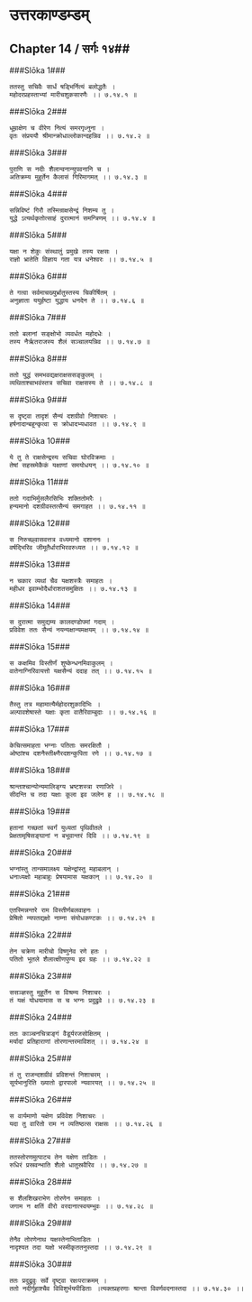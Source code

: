 उत्तरकाण्डम्डम्
===============================


## Chapter 14  / सर्गः १४##


###Slōka 1###


    ततस्तु सचिवैः सार्धं षड्भिर्नित्यं बलोद्धतैः ।
    महोदरप्रहस्ताभ्यां मारीचशुकसारणैः ।। ७.१४.१ ॥


###Slōka 2###


    धूम्राक्षेण च वीरेण नित्यं समरगृध्नुना ।
    वृतः संप्रययौ श्रीमान्क्रोधाल्लोकान्दहन्निव ।। ७.१४.२ ॥


###Slōka 3###


    पुराणि स नदीः शैलान्वनान्युपवनानि च ।
    अतिक्रम्य मुहूर्तेन कैलासं गिरिमागमत् ।। ७.१४.३ ॥


###Slōka 4###


    सन्निविष्टं गिरौ तस्मिन्राक्षसेन्द्रं निशम्य तु ।
    युद्धे ऽत्यर्थकृतोत्साहं दुरात्मानं समन्त्रिणम् ।। ७.१४.४ ॥


###Slōka 5###


    यक्षा न शेकुः संस्थातुं प्रमुखे तस्य रक्षसः ।
    राज्ञो भ्रातेति विज्ञाय गता यत्र धनेश्वरः ।। ७.१४.५ ॥


###Slōka 6###


    ते गत्वा सर्वमाचख्युर्भ्रातुस्तस्य चिकीर्षितम् ।
    अनुज्ञाता ययुर्हष्टा युद्धाय धनदेन ते ।। ७.१४.६ ॥


###Slōka 7###


    ततो बलानां सङ्क्षोभो व्यवर्धत महोदधेः ।
    तस्य नैर्ऋतराजस्य शैलं सञ्चालयन्निव ।। ७.१४.७ ॥


###Slōka 8###


    ततो युद्धं समभवद्यक्षराक्षससङ्कुलम् ।
    व्यथिताश्चाभवंस्तत्र सचिवा राक्षसस्य ते ।। ७.१४.८ ॥


###Slōka 9###


    स दृष्ट्वा तादृशं सैन्यं दशग्रीवो निशाचरः ।
    हर्षनादान्बहून्कृत्वा स क्रोधादभ्यधावत ।। ७.१४.९ ॥


###Slōka 10###


    ये तु ते राक्षसेन्द्रस्य सचिवा घोरविक्रमाः ।
    तेषां सहस्रमेकैकं यक्षाणां समयोधयन् ।। ७.१४.१० ॥


###Slōka 11###


    ततो गदाभिर्मुसलैरसिभिः शक्तितोमरैः ।
    हन्यमानो दशग्रीवस्तत्सैन्यं समगाहत ।। ७.१४.११ ॥


###Slōka 12###


    स निरुच्छ्वासवत्तत्र वध्यमानो दशाननः ।
    वर्षद्भिरिव जीमूतैर्धाराभिरवरुध्यत ।। ७.१४.१२ ॥


###Slōka 13###


    न चकार व्यथां चैव यक्षशस्त्रैः समाहतः ।
    महीधर इवाम्भोदैर्धाराशतसमुक्षितः ।। ७.१४.१३ ॥


###Slōka 14###


    स दुरात्मा समुद्यम्य कालदण्डोपमां गदाम् ।
    प्रविवेश ततः सैन्यं नयन्यक्षान्यमक्षयम् ।। ७.१४.१४ ॥


###Slōka 15###


    स कक्षमिव विस्तीर्णं शुष्केन्धनमिवाकुलम् ।
    वातेनाग्निरिवायत्तो यक्षसैन्यं ददाह तत् ।। ७.१४.१५ ॥


###Slōka 16###


    तैस्तु तत्र महामात्यैर्महोदरशुकादिभिः ।
    अल्पावशेषास्ते यक्षाः कृता वातैरिवाम्बुदाः ।। ७.१४.१६ ॥


###Slōka 17###


    केचित्समाहता भग्नाः पतिताः समरक्षितौ ।
    ओष्ठांश्च दशनैस्तीक्ष्णैरदशन्कुपिता रणे ।। ७.१४.१७ ॥


###Slōka 18###


    श्रान्ताश्चान्योन्यमालिङ्ग्य भ्रष्टशस्त्रा रणाजिरे ।
    सीदन्ति च तदा यक्षाः कूला इव जलेन ह ।। ७.१४.१८ ॥


###Slōka 19###


    हतानां गच्छतां स्वर्गं युध्यतां पृथिवीतले ।
    प्रेक्षतामृषिसङ्घानां न बभूवान्तरं दिवि ।। ७.१४.१९ ॥


###Slōka 20###


    भग्नांस्तु तान्समालक्ष्य यक्षेन्द्रांस्तु महाबलान् ।
    धनाध्यक्षो महाबाहुः प्रेषयामास यक्षकान् ।। ७.१४.२० ॥


###Slōka 21###


    एतस्मिन्नन्तरे राम विस्तीर्णबलवाहनः ।
    प्रेषितो न्यपतद्यक्षो नाम्ना संयोधकण्टकः ।। ७.१४.२१ ॥


###Slōka 22###


    तेन चक्रेण मारीचो विष्णुनेव रणे हतः ।
    पतितो भूतले शैलात्क्षीणपुण्य इव ग्रहः ।। ७.१४.२२ ॥


###Slōka 23###


    ससञ्ज्ञस्तु मुहूर्तेन स विश्रम्य निशाचरः ।
    तं यक्षं योधयामास स च भग्नः प्रदुद्रुवे ।। ७.१४.२३ ॥


###Slōka 24###


    ततः काञ्चनचित्राङ्गं वैडूर्यरजसोक्षितम् ।
    मर्यादां प्रतिहाराणां तोरणान्तरमाविशत् ।। ७.१४.२४ ॥


###Slōka 25###


    तं तु राजन्दशग्रीवं प्रविशन्तं निशाचरम् ।
    सूर्यभानुरिति ख्यातो द्वारपालो न्यवारयत् ।। ७.१४.२५ ॥


###Slōka 26###


    स वार्यमाणो यक्षेण प्रविवेश निशाचरः ।
    यदा तु वारितो राम न व्यतिष्ठत्स राक्षसः ।। ७.१४.२६ ॥


###Slōka 27###


    ततस्तोरणमुत्पाट्य तेन यक्षेण ताडितः ।
    रुधिरं प्रस्रवन्भाति शैलो धातुस्रवैरिव ।। ७.१४.२७ ॥


###Slōka 28###


    स शैलशिखराभेण तोरणेन समाहतः ।
    जगाम न क्षतिं वीरो वरदानात्स्वयम्भुवः ।। ७.१४.२८ ॥


###Slōka 29###


    तेनैव तोरणेनाथ यक्षस्तेनाभिताडितः ।
    नादृश्यत तदा यक्षो भस्मीकृततनुस्तदा ।। ७.१४.२९ ॥


###Slōka 30###


    ततः प्रदुद्रुवुः सर्वे दृष्ट्वा रक्षःपराक्रमम् ।
    ततो नदीर्गुहाश्चैव विविशुर्भयपीडिताः ।त्यक्तप्रहरणाः श्रान्ता विवर्णवदनास्तदा ।। ७.१४.३० ।।


